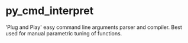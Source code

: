 # py_cmd_interpret
'Plug and Play' easy command line arguments parser and compiler. Best used for manual parametric tuning of functions.

